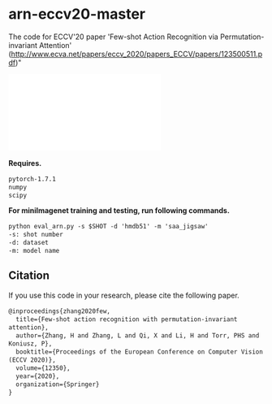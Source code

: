 # arn-eccv20-master
The code for ECCV'20 paper 'Few-shot Action Recognition via Permutation-invariant Attention' (http://www.ecva.net/papers/eccv_2020/papers_ECCV/papers/123500511.pdf)"<br/>

![Pipline of ARN](docs/arn.pdf)

__Requires.__
```
pytorch-1.7.1
numpy
scipy
```


__For miniImagenet training and testing, run following commands.__

```
python eval_arn.py -s $SHOT -d 'hmdb51' -m 'saa_jigsaw'
-s: shot number
-d: dataset
-m: model name
```

## Citation
If you use this code in your research, please cite the following paper.

```
@inproceedings{zhang2020few,
  title={Few-shot action recognition with permutation-invariant attention},
  author={Zhang, H and Zhang, L and Qi, X and Li, H and Torr, PHS and Koniusz, P},
  booktitle={Proceedings of the European Conference on Computer Vision (ECCV 2020)},
  volume={12350},
  year={2020},
  organization={Springer}
}
```
